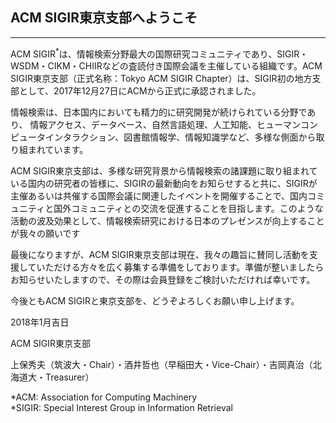 ## ACM SIGIR東京支部へようこそ

---
ACM SIGIR<sup>*</sup>は、情報検索分野最大の国際研究コミュニティであり、SIGIR・WSDM・CIKM・CHIIRなどの査読付き国際会議を主催している組織です。ACM SIGIR東京支部（正式名称：Tokyo ACM SIGIR Chapter）は、SIGIR初の地方支部として、2017年12月27日にACMから正式に承認されました。 


情報検索は、日本国内においても精力的に研究開発が続けられている分野であり、
情報アクセス、データベース、自然言語処理、人工知能、ヒューマンコンピュータインタラクション、図書館情報学、情報知識学など、多様な側面から取り組まれています。

ACM SIGIR東京支部は、多様な研究背景から情報検索の諸課題に取り組まれている国内の研究者の皆様に、SIGIRの最新動向をお知らせすると共に、SIGIRが主催あるいは共催する国際会議に関連したイベントを開催することで、国内コミュニティと国外コミュニティとの交流を促進することを目指します。このような活動の波及効果として、情報検索研究における日本のプレゼンスが向上することが我々の願いです


最後になりますが、ACM SIGIR東京支部は現在、我々の趣旨に賛同し活動を支援していただける方々を広く募集する準備をしております。準備が整いましたらお知らせいたしますので、その際は会員登録をご検討いただければ幸いです。


今後ともACM SIGIRと東京支部を、どうぞよろしくお願い申し上げます。


2018年1月吉日


ACM SIGIR東京支部


上保秀夫（筑波大・Chair）・酒井哲也（早稲田大・Vice-Chair）・吉岡真治（北海道大・Treasurer）


*ACM: Association for Computing Machinery<br>
*SIGIR: Special Interest Group in Information Retrieval
